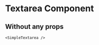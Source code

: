 <script setup lang="ts">
import {SimpleTextarea} from 'simple-daisy-vue'
</script>

# Textarea Component

## Without any props

<SimpleTextarea/>

```vue
<SimpleTextarea />
```